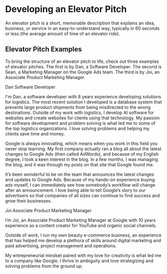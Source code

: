 # Developing an Elevator Pitch

An elevator pitch is a short, memorable description that explains an idea, business, or service in an easy-to-understand way, typically in 60 seconds or less (the average amount of time of an elevator ride).

## Elevator Pitch Examples

To bring the structure of an elevator pitch to life, check out three examples of elevator pitches. The first is by Dan, a Software Developer. The second is Sean, a Marketing Manager on the Google Ads team. The third is by Joi, an Associate Product Marketing Manager.

Dan
Software Developer

I'm Dan, a software developer with 8 years experience developing solutions for logistics. The most recent solution I developed is a database system that prevents large product shipments from being misdirected to the wrong destinations. Outside of my work with logistics, I develop AI software for websites and create websites for clients using that technology. My passion for software development and problem solving is what led me to some of the top logistics organizations. I love solving problems and helping my clients save time and money.

Google is always innovating, which means when you work in this field you never stop learning. My first company actually ran a blog all about the latest changes to Google Ads (then called AdWords), and because of my English degree, I took a keen interest in the blog. In a few months, I was managing the blog, and it was through my posts on that site that Google found me.

It’s been wonderful to be on the team that announces the latest changes and updates to Google Ads. Because of my hands-on experience buying ads myself, I can immediately see how somebody’s workflow will change after an announcement. I love being able to tell Google’s story to our advertisers so that companies of all sizes can continue to find success and grow their businesses.

Joi
Associate Product Marketing Manager

I’m Joi, an Associate Product Marketing Manager at Google with 10 years experience as a content creator for YouTube and organic social channels.

Outside of work, I run my own beauty e-commerce business, an experience that has helped me develop a plethora of skills around digital marketing and paid advertising, project management and operations.

My entrepreneurial mindset paired with my love for creativity is what led me to a company like Google. I thrive in ambiguity and love strategizing and solving problems from the ground up.
